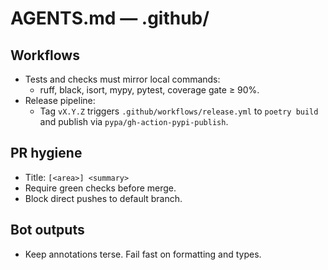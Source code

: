 # AGENTS.md — .github/

## Workflows
- Tests and checks must mirror local commands:
  - ruff, black, isort, mypy, pytest, coverage gate ≥ 90%.
- Release pipeline:
  - Tag `vX.Y.Z` triggers `.github/workflows/release.yml` to `poetry build`
    and publish via `pypa/gh-action-pypi-publish`.

## PR hygiene
- Title: `[<area>] <summary>`
- Require green checks before merge.
- Block direct pushes to default branch.

## Bot outputs
- Keep annotations terse. Fail fast on formatting and types.
